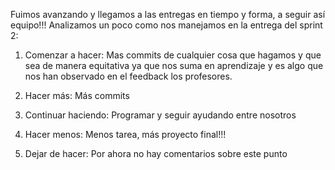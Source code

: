 Fuimos avanzando y llegamos a las entregas en tiempo y forma, a seguir así equipo!!! Analizamos un poco como nos manejamos en la entrega del sprint 2:


1. Comenzar a hacer: Mas commits de cualquier cosa que hagamos y que sea de manera equitativa ya que nos suma en aprendizaje y es algo que nos han observado en el feedback los profesores.

2. Hacer más: Más commits

3. Continuar haciendo: Programar y seguir ayudando entre nosotros

4. Hacer menos: Menos tarea, más proyecto final!!!

5. Dejar de hacer: Por ahora no hay comentarios sobre este punto





